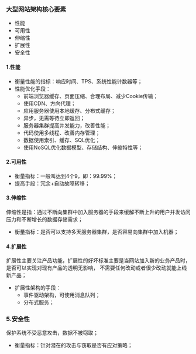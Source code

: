### 大型网站架构核心要素
 - 性能
 - 可用性
 - 伸缩性
 - 扩展性
 - 安全性
#### 1.性能
- 衡量性能的指标：响应时间、TPS、系统性能计数器等；
- 性能优化手段：
    - 前端浏览器缓存、页面压缩、合理布局、减少Cookie传输；
    - 使用CDN、方向代理；
    - 应用服务器使用本地缓存、分布式缓存；
    - 异步，无需等待立即返回；
    - 服务器集群提高并发能力，改善性能；
    - 代码使用多线程、改善内存管理；
    - 数据使用索引、缓存、SQL优化；
    - 使用NoSQL优化数据模型、存储结构、伸缩特性等；
#### 2.可用性
- 衡量指标：一般叫达到4个9，即：99.99%；
- 提高手段：冗余+自动故障转移；
#### 3.伸缩性
伸缩性是指：通过不断向集群中加入服务器的手段来缓解不断上升的用户并发访问压力和不断增长的数据存储需求；
- 衡量指标：是否可以支持多天服务器集群，是否容易向集群中加入机器；
#### 4.扩展性
扩展性主要关注产品功能，扩展性的好坏标准主要是当网站加入新的业务产品时，是否可以实现对现有产品的透明无影响，
不需要任何改动或者很少改动就能上线新产品；
- 扩展性架构的手段：
   - 事件驱动架构，可使用消息队列；
   - 分布式服务；
### 5.安全性
保护系统不受恶意攻击，数据不被窃取；
- 衡量指标：针对潜在的攻击与窃取是否有应对策略；
